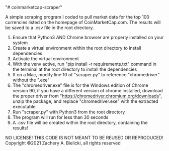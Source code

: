 "# coinmarketcap-scraper" 

A simple scraping program I coded to pull market data for the top 100 currencies listed on the homepage of CoinMarketCap.com. The results will be saved to a .csv file in the root directory.

1. Ensure that Python3 AND Chrome browser are properly installed on your system
2. Create a virtual environment within the root directory to install dependencies
3. Activate the virtual environment
3. With the venv active, run "pip install -r requirements.txt" command in the terminal at the root directory to install the dependencies
4. If on a Mac, modify line 10 of "scraper.py" to reference "chromedriver" without the ".exe"
5. The "chromedriver.exe" file is for the Windows edition of Chrome version 90, if you have a different version of chrome installed, download the proper driver from "https://chromedriver.chromium.org/downloads", unzip the package, and replace "chromedriver.exe" with the extracted executable
6. Run "scraper.py" with Python3 from the root directory
7. The program will run for less than 30 seconds
8. A .csv file will be created within the root directory, containing the results! 

NO LICENSE! THIS CODE IS NOT MEANT TO BE REUSED OR REPRODUCED!
Copyright ©2021 Zachery A. Bielicki, all rights reserved